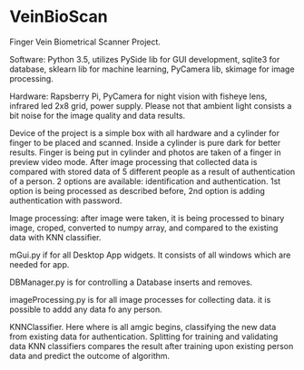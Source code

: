 # VeinBioScan
Finger Vein Biometrical Scanner Project. 

Software: Python 3.5, utilizes PySide lib for GUI development, sqlite3 for database, sklearn lib for machine learning, PyCamera lib, skimage for image processing.

Hardware: Rapsberry Pi, PyCamera for night vision with fisheye lens, infrared led 2x8 grid, power supply. Please not that ambient light consists a bit noise for the image quality and data results.

Device of the project is a simple box with all hardware and a cylinder for finger to be placed and scanned. Inside a cylinder is pure dark for better results. Finger is being put in cylinder and photos are taken of a finger in preview video mode. After image processing that collected data is compared with stored data of 5 different people as a result of authentication of a person. 2 options are available: identification and authentication. 1st option is being processed as described before, 2nd option is adding authentication with password. 

Image processing: after image  were taken, it is being processed to binary image, croped, converted to numpy array, and compared to the existing data with KNN classifier.  

mGui.py if for all Desktop App widgets. It consists of all windows which are needed for app.

DBManager.py is for controlling a Database inserts and removes.

imageProcessing.py is for all image processes for collecting data. it is possible to addd any data fo any person.

KNNClassifier. Here where is all amgic begins, classifying the new data from existing data for authentication. Splitting for training and validating data KNN classifiers compares the result after training upon existing person data and predict the outcome of algorithm.
